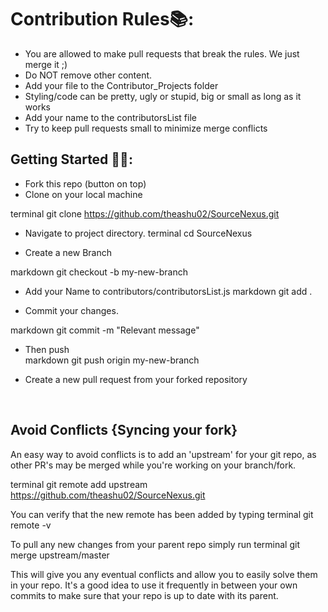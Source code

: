 # Contribution Rules📚: 
 
- You are allowed to make pull requests that break the rules. We just merge it ;)
- Do NOT remove other content.
- Add your file to the Contributor_Projects folder
- Styling/code can be pretty, ugly or stupid, big or small as long as it works
- Add your name to the contributorsList file
- Try to keep pull requests small to minimize merge conflicts
 
 
## Getting Started 🤩🤗: 
 
- Fork this repo (button on top) 
- Clone on your local machine 
 
terminal 
git clone https://github.com/theashu02/SourceNexus.git
 
- Navigate to project directory. 
terminal 
cd SourceNexus 
 
 
- Create a new Branch 
 
markdown 
git checkout -b my-new-branch 
 
- Add your Name to contributors/contributorsList.js 
markdown 
git add . 
 
- Commit your changes. 
 
markdown 
git commit -m "Relevant message" 
 
- Then push  
markdown 
git push origin my-new-branch 
 
 
 
- Create a new pull request from your forked repository 
 
<br> 
 
## Avoid Conflicts {Syncing your fork} 
 
An easy way to avoid conflicts is to add an 'upstream' for your git repo, as other PR's may be merged while you're working on your branch/fork.    
 
terminal 
git remote add upstream https://github.com/theashu02/SourceNexus.git
 
 
You can verify that the new remote has been added by typing 
terminal 
git remote -v 
 
 
To pull any new changes from your parent repo simply run 
terminal 
git merge upstream/master 
 
 
This will give you any eventual conflicts and allow you to easily solve them in your repo. It's a good idea to use it frequently in between your own commits to make sure that your repo is up to date with its parent.